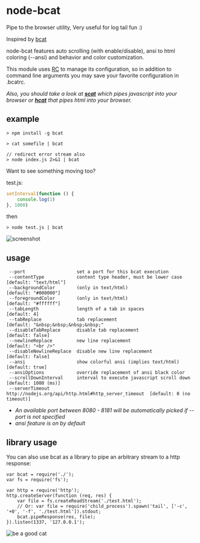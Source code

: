 # node-bcat
Pipe to the browser utility, Very useful for log tail fun :)

Inspired by [bcat](https://github.com/rtomayko/bcat)

node-bcat features auto scrolling (with enable/disable), ansi to html coloring (--ansi) and behavior and color customization.

This module uses [RC](https://github.com/dominictarr/rc) to manage its configuration, so in addition to command line arguments you may save your favorite configuration in .bcatrc.

_Also, you should take a look at_ ___[scat](https://github.com/hughsk/scat)___ _which pipes javascript into your browser or_ ___[hcat](https://github.com/kessler/node-hcat)___ _that pipes html into your browser._
## example
```
> npm install -g bcat

> cat somefile | bcat

// redirect error stream also
> node index.js 2>&1 | bcat
```
Want to see something moving too?

test.js:
```js
setInterval(function () {
	console.log(1)
}, 1000)
```
then
```
> node test.js | bcat
```
![screenshot](https://raw.github.com/kessler/static/master/node-bcat.png)

## usage
```
 --port                   set a port for this bcat execution
 --contentType            content type header, must be lower case      [default: "text/html"]
 --backgroundColor        (only in text/html)                          [default: "#000000"]
 --foregroundColor        (only in text/html)                          [default: "#ffffff"]
 --tabLength              length of a tab in spaces                    [default: 4]
 --tabReplace             tab replacement                              [default: "&nbsp;&nbsp;&nbsp;&nbsp;"
 --disableTabReplace      disable tab replacement                      [default: false]
 --newlineReplace         new line replacement                         [default: "<br />"
 --disableNewlineReplace  disable new line replacement                 [default: false]
 --ansi                   show colorful ansi (implies text/html)       [default: true]
 --ansiOptions            override replacement of ansi black color
 --scrollDownInterval     interval to execute javascript scroll down   [default: 1000 (ms)]
 --serverTimeout          http://nodejs.org/api/http.html#http_server_timeout  [default: 0 (no timeout)]
```
- _An available port between 8080 - 8181 will be automatically picked if --port is not specified_
- _ansi feature is on by default_

## library usage
You can also use bcat as a library to pipe an arbitrary stream to a http response:
```
var bcat = require('./');
var fs = require('fs');

var http = require('http');
http.createServer(function (req, res) {
	var file = fs.createReadStream('./test.html');
	// Or: var file = require('child_process').spawn('tail', ['-c', '+0', '-f', './test.html']).stdout;
	bcat.pipeResponse(res, file);
}).listen(1337, '127.0.0.1');
```

![be a good cat](https://raw.github.com/kessler/static/master/bcat.jpg)
